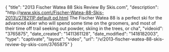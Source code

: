 {
    "title": "2013 Fischer Watea 88 Skis Review By Skis.com",
    "description": "http:\/\/www.skis.com\/Fischer-Watea-88-Skis-2013\/278211P,default,pd.html  The Fischer Watea 88 is a perfect ski for the advanced skier who will spend some time on the groomers, and most of their time off trail seeking out powder, skiing in the trees, or cha",
    "videoid": "3765875",
    "date_created": "1411361128",
    "date_modified": "1418182003",
    "type": "captivate",
    "layout": "video",
    "url": "\/v\/2013-fischer-watea-88-skis-review-by-skis-com\/3765875"
}